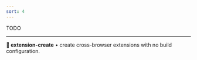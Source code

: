 ```yaml
---
sort: 4
---
```


TODO

---

**🧩 extension-create** • create cross-browser extensions with no build configuration.
